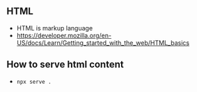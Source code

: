 ## HTML

- HTML is markup language
- https://developer.mozilla.org/en-US/docs/Learn/Getting_started_with_the_web/HTML_basics

## How to serve html content
- `npx serve .`